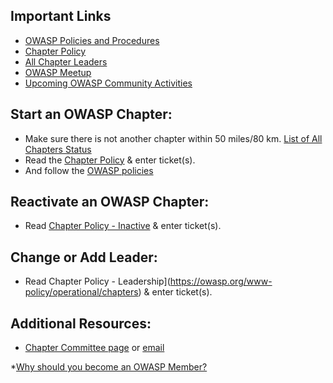 ## Important Links
* [OWASP Policies and Procedures](https://owasp.org/www-policy/)
* [Chapter Policy](https://owasp.org/www-policy/)
* [All Chapter Leaders](/chapters/leaders/)
* [OWASP Meetup](https://owasp.meetup.com)
* [Upcoming OWASP Community Activities](/chapters/events/)
## Start an OWASP Chapter:
* Make sure there is not another chapter within 50 miles/80 km. [List of All Chapters Status](/chapters/status/)
* Read the [Chapter Policy](https://owasp.org/www-policy/) & enter ticket(s).
* And follow the [OWASP policies](https://owasp.org/www-policy/)
## Reactivate an OWASP Chapter:
* Read [Chapter Policy - Inactive](https://owasp.org/www-policy/operational/chapters) & enter ticket(s).
## Change or Add Leader:
* Read Chapter Policy - Leadership](https://owasp.org/www-policy/operational/chapters) & enter ticket(s).
## Additional Resources:
* [Chapter Committee page](https://owasp.org/www-committee-chapter/) or [email](mailto:chapter-committee@owasp.org)

*[Why should you become an OWASP Member?](https://youtu.be/RrUQYkzdaos)
